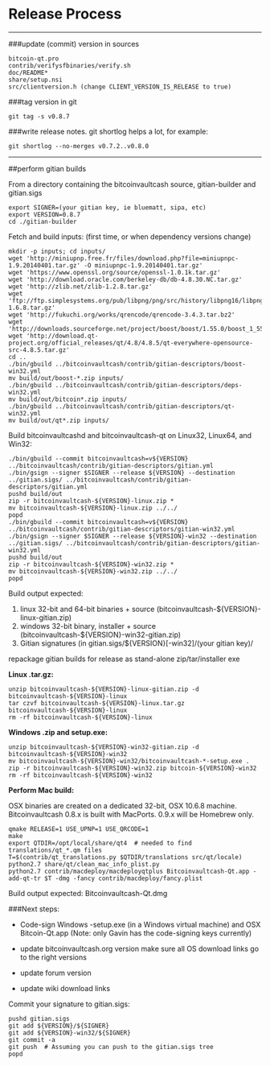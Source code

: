 Release Process
====================

* * *

###update (commit) version in sources


	bitcoin-qt.pro
	contrib/verifysfbinaries/verify.sh
	doc/README*
	share/setup.nsi
	src/clientversion.h (change CLIENT_VERSION_IS_RELEASE to true)

###tag version in git

	git tag -s v0.8.7

###write release notes. git shortlog helps a lot, for example:

	git shortlog --no-merges v0.7.2..v0.8.0

* * *

##perform gitian builds

 From a directory containing the bitcoinvaultcash source, gitian-builder and gitian.sigs
  
	export SIGNER=(your gitian key, ie bluematt, sipa, etc)
	export VERSION=0.8.7
	cd ./gitian-builder

 Fetch and build inputs: (first time, or when dependency versions change)

	mkdir -p inputs; cd inputs/
	wget 'http://miniupnp.free.fr/files/download.php?file=miniupnpc-1.9.20140401.tar.gz' -O miniupnpc-1.9.20140401.tar.gz'
	wget 'https://www.openssl.org/source/openssl-1.0.1k.tar.gz'
	wget 'http://download.oracle.com/berkeley-db/db-4.8.30.NC.tar.gz'
	wget 'http://zlib.net/zlib-1.2.8.tar.gz'
	wget 'ftp://ftp.simplesystems.org/pub/libpng/png/src/history/libpng16/libpng-1.6.8.tar.gz'
	wget 'http://fukuchi.org/works/qrencode/qrencode-3.4.3.tar.bz2'
	wget 'http://downloads.sourceforge.net/project/boost/boost/1.55.0/boost_1_55_0.tar.bz2'
	wget 'http://download.qt-project.org/official_releases/qt/4.8/4.8.5/qt-everywhere-opensource-src-4.8.5.tar.gz'
	cd ..
	./bin/gbuild ../bitcoinvaultcash/contrib/gitian-descriptors/boost-win32.yml
	mv build/out/boost-*.zip inputs/
	./bin/gbuild ../bitcoinvaultcash/contrib/gitian-descriptors/deps-win32.yml
	mv build/out/bitcoin*.zip inputs/
	./bin/gbuild ../bitcoinvaultcash/contrib/gitian-descriptors/qt-win32.yml
	mv build/out/qt*.zip inputs/

 Build bitcoinvaultcashd and bitcoinvaultcash-qt on Linux32, Linux64, and Win32:
  
	./bin/gbuild --commit bitcoinvaultcash=v${VERSION} ../bitcoinvaultcash/contrib/gitian-descriptors/gitian.yml
	./bin/gsign --signer $SIGNER --release ${VERSION} --destination ../gitian.sigs/ ../bitcoinvaultcash/contrib/gitian-descriptors/gitian.yml
	pushd build/out
	zip -r bitcoinvaultcash-${VERSION}-linux.zip *
	mv bitcoinvaultcash-${VERSION}-linux.zip ../../
	popd
	./bin/gbuild --commit bitcoinvaultcash=v${VERSION} ../bitcoinvaultcash/contrib/gitian-descriptors/gitian-win32.yml
	./bin/gsign --signer $SIGNER --release ${VERSION}-win32 --destination ../gitian.sigs/ ../bitcoinvaultcash/contrib/gitian-descriptors/gitian-win32.yml
	pushd build/out
	zip -r bitcoinvaultcash-${VERSION}-win32.zip *
	mv bitcoinvaultcash-${VERSION}-win32.zip ../../
	popd

  Build output expected:

  1. linux 32-bit and 64-bit binaries + source (bitcoinvaultcash-${VERSION}-linux-gitian.zip)
  2. windows 32-bit binary, installer + source (bitcoinvaultcash-${VERSION}-win32-gitian.zip)
  3. Gitian signatures (in gitian.sigs/${VERSION}[-win32]/(your gitian key)/

repackage gitian builds for release as stand-alone zip/tar/installer exe

**Linux .tar.gz:**

	unzip bitcoinvaultcash-${VERSION}-linux-gitian.zip -d bitcoinvaultcash-${VERSION}-linux
	tar czvf bitcoinvaultcash-${VERSION}-linux.tar.gz bitcoinvaultcash-${VERSION}-linux
	rm -rf bitcoinvaultcash-${VERSION}-linux

**Windows .zip and setup.exe:**

	unzip bitcoinvaultcash-${VERSION}-win32-gitian.zip -d bitcoinvaultcash-${VERSION}-win32
	mv bitcoinvaultcash-${VERSION}-win32/bitcoinvaultcash-*-setup.exe .
	zip -r bitcoinvaultcash-${VERSION}-win32.zip bitcoin-${VERSION}-win32
	rm -rf bitcoinvaultcash-${VERSION}-win32

**Perform Mac build:**

  OSX binaries are created on a dedicated 32-bit, OSX 10.6.8 machine.
  Bitcoinvaultcash 0.8.x is built with MacPorts.  0.9.x will be Homebrew only.

	qmake RELEASE=1 USE_UPNP=1 USE_QRCODE=1
	make
	export QTDIR=/opt/local/share/qt4  # needed to find translations/qt_*.qm files
	T=$(contrib/qt_translations.py $QTDIR/translations src/qt/locale)
	python2.7 share/qt/clean_mac_info_plist.py
	python2.7 contrib/macdeploy/macdeployqtplus Bitcoinvaultcash-Qt.app -add-qt-tr $T -dmg -fancy contrib/macdeploy/fancy.plist

 Build output expected: Bitcoinvaultcash-Qt.dmg

###Next steps:

* Code-sign Windows -setup.exe (in a Windows virtual machine) and
  OSX Bitcoin-Qt.app (Note: only Gavin has the code-signing keys currently)

* update bitcoinvaultcash.org version
  make sure all OS download links go to the right versions

* update forum version

* update wiki download links

Commit your signature to gitian.sigs:

	pushd gitian.sigs
	git add ${VERSION}/${SIGNER}
	git add ${VERSION}-win32/${SIGNER}
	git commit -a
	git push  # Assuming you can push to the gitian.sigs tree
	popd

